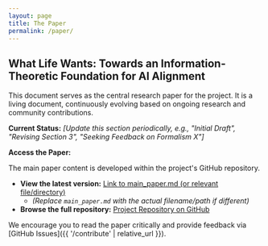 ```yaml
---
layout: page
title: The Paper
permalink: /paper/
---
```


## What Life Wants: Towards an Information-Theoretic Foundation for AI Alignment

This document serves as the central research paper for the project. It is a living document, continuously evolving based on ongoing research and community contributions.

**Current Status:** *[Update this section periodically, e.g., "Initial Draft", "Revising Section 3", "Seeking Feedback on Formalism X"]*

**Access the Paper:**

The main paper content is developed within the project's GitHub repository.

* **View the latest version:** [Link to main_paper.md (or relevant file/directory)](https://github.com/WhatLifeWants/WhatLifeWants.github.io/blob/main/papers/main_paper.md)
    * *(Replace `main_paper.md` with the actual filename/path if different)*
* **Browse the full repository:** [Project Repository on GitHub](https://github.com/WhatLifeWants/WhatLifeWants.github.io/)

We encourage you to read the paper critically and provide feedback via [GitHub Issues]({{ '/contribute' | relative_url }}).
